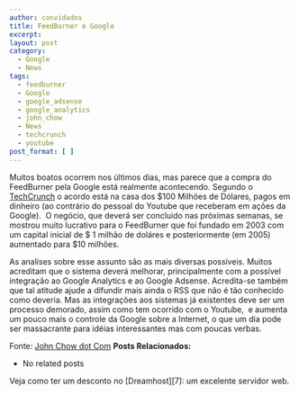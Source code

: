 ```yaml
---
author: convidados
title: FeedBurner e Google
excerpt:
layout: post
category:
  - Google
  - News
tags:
  - feedburner
  - Google
  - google_adsense
  - google_analytics
  - john_chow
  - News
  - techcrunch
  - youtube
post_format: [ ]
---
```

Muitos boatos ocorrem nos últimos dias, mas parece que a compra do FeedBurner pela Google está realmente acontecendo. Segundo o [TechCrunch][1] o acordo está na casa dos $100 Milhões de Dólares, pagos em dinheiro (ao contrário do pessoal do Youtube que receberam em ações da Google).  O negócio, que deverá ser concluido nas próximas semanas, se mostrou muito lucrativo para o FeedBurner que foi fundado em 2003 com um capital inicial de $ 1 milhão de doláres e posteriormente (em 2005) aumentado para $10 milhões.

As analíses sobre esse assunto são as mais diversas possíveis. Muitos acreditam que o sistema deverá melhorar, principalmente com a possível integração ao Google Analytics e ao Google Adsense. Acredita-se também que tal atitude ajude a difundir mais ainda o RSS que não é tão conhecido como deveria. Mas as integrações aos sistemas já existentes deve ser um processo demorado, assim como tem ocorrido com o Youtube,  e aumenta um pouco mais o controle da Google sobre a Internet, o que um dia pode ser massacrante para idéias interessantes mas com poucas verbas.

Fonte: [John Chow dot Com][2] 
**Posts Relacionados:** 
*   No related posts










Veja como ter um desconto no [Dreamhost][7]: um excelente servidor web.

 [1]: http://www.techcrunch.com/2007/05/23/100-million-payday-for-feedburner-this-deal-is-confirmed/ "TechCrunch"
 [2]: http://www.johnchow.com/going-once-going-twice-sold-for-100-million/ "John Chow dot Com"





